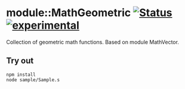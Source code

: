 
# module::MathGeometric [![Status](https://github.com/Wandalen/wMathGeometric/workflows/Publish/badge.svg)](https://github.com/Wandalen/wMathGeometric/actions?query=workflow%3APublish) [![experimental](https://img.shields.io/badge/stability-experimental-orange.svg)](https://github.com/emersion/stability-badges#experimental)

Collection of geometric math functions. Based on module MathVector.

## Try out
```
npm install
node sample/Sample.s
```
